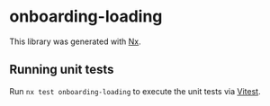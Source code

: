 # onboarding-loading

This library was generated with [Nx](https://nx.dev).

## Running unit tests

Run `nx test onboarding-loading` to execute the unit tests via [Vitest](https://vitest.dev/).
